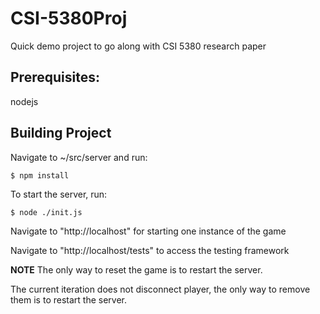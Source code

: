 # CSI-5380Proj
Quick demo project to go along with CSI 5380 research paper 

## Prerequisites:
  nodejs
  
## Building Project
  Navigate to ~/src/server and run:
  
    $ npm install
    
  To start the server, run:
  
    $ node ./init.js
    
  Navigate to "http://localhost" for starting one instance of the game
  
  Navigate to "http://localhost/tests" to access the testing framework
  
  **NOTE** The only way to reset the game is to restart the server. 
  
  The current iteration does not disconnect player, the only way to remove them is to restart the server. 
